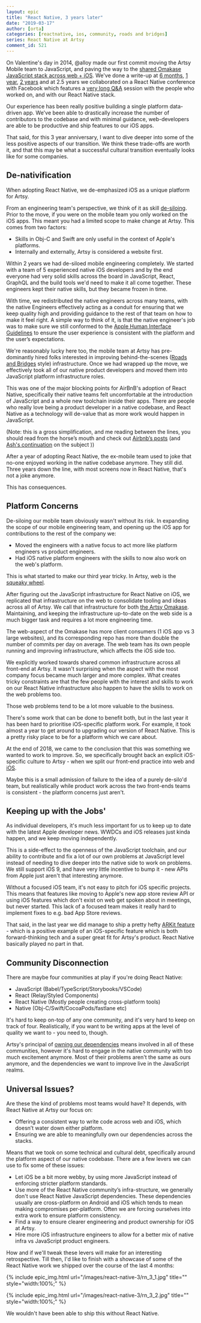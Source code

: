 ```yaml
---
layout: epic
title: "React Native, 3 years later"
date: "2019-03-17"
author: [orta]
categories: [reactnative, ios, community, roads and bridges]
series: React Native at Artsy
comment_id: 521
---
```


On Valentine's day in 2014, @alloy made our first commit moving the Artsy Mobile team to JavaScript, and paving the
way to the [shared Omakase JavaScript stack across web + iOS][oma]. We've done a write-up at [6 months], [1 year],
[2 years] and at 2.5 years we collaborated on a React Native conference with Facebook which features a [very long
Q&A][q_a] session with the people who worked on, and with our React Native stack.

Our experience has been really positive building a single platform data-driven app. We've been able to drastically
increase the number of contributors to the codebase and with minimal guidance, web-developers are able to be
productive and ship features to our iOS apps.

That said, for this 3 year anniversary, I want to dive deeper into some of the less positive aspects of our
transition. We think these trade-offs are worth it, and that this may be what a successful cultural transition
eventually looks like for some companies.

<!-- more -->

## De-nativification

When adopting React Native, we de-emphasized iOS as a unique platform for Artsy.

From an engineering team's perspective, we think of it as skill [de-siloing][desilo]. Prior to the move, if you
were on the mobile team you only worked on the iOS apps. This meant you had a limited scope to make change at
Artsy. This comes from two factors:

- Skills in Obj-C and Swift are only useful in the context of Apple's platforms.
- Internally and externally, Artsy is considered a website first.

Within 2 years we had de-siloed mobile engineering completely. We started with a team of 5 experienced native iOS
developers and by the end everyone had very solid skills across the board in JavaScript, React, GraphQL and the
build tools we'd need to make it all come together. These engineers kept their native skills, but they became
frozen in time.

With time, we redistributed the native engineers across many teams, with the native Engineers effectively acting as
a conduit for ensuring that we keep quality high and providing guidance to the rest of that team on how to make it
feel right. A simple way to think of it, is that the native engineer's job was to make sure we still conformed to
the [Apple Human Interface Guidelines](https://developer.apple.com/design/human-interface-guidelines/) to ensure
the user experience is consistent with the platform and the user’s expectations.

We're reasonably lucky here too, the mobile team at Artsy has pre-dominantly hired folks interested in improving
behind-the-scenes ([Roads and Bridges][rnb] style) infrastructure. Once we had wrapped up the move, we effectively
took all of our native product developers and moved them into JavaScript platform infrastructure roles.

This was one of the major blocking points for AirBnB's adoption of React Native, specifically their native teams
felt uncomfortable at the introduction of JavaScript and a whole new toolchain inside their apps. There are people
who really love being a product developer in a native codebase, and React Native as a technology will de-value that
as more work would happen in JavaScript.

(Note: this is a gross simplification, and me reading between the lines, you should read from the horse’s mouth and
check out [Airbnb’s posts][airbnb] (and [Ash's continuation][ash_airbnb] on the subject ))

After a year of adopting React Native, the ex-mobile team used to joke that no-one enjoyed working in the native
codebase anymore. They still did. Three years down the line, with most screens now in React Native, that's not a
joke anymore.

This has consequences.

## Platform Concerns

De-siloing our mobile team obviously wasn't without its risk. In expanding the scope of our mobile engineering
team, and opening up the iOS app for contributions to the rest of the company we:

- Moved the engineers with a native focus to act more like platform engineers vs product engineers.
- Had iOS native platform engineers with the skills to now also work on the web's platform.

This is what started to make our third year tricky. In Artsy, web is the [squeaky wheel][wheel].

After figuring out the JavaScript infrastructure for React Native on iOS, we replicated that infrastructure on the
web to consolidate tooling and ideas across all of Artsy. We call that infrastructure for both [the Artsy
Omakase][oma]. Maintaining, and keeping the infrastructure up-to-date on the web side is a much bigger task and
requires a lot more engineering time.

The web-aspect of the Omakase has more client consumers (1 iOS app vs 3 large websites), and its corresponding repo
has more than double the number of commits per day on average. The web team has its own people running and
improving infrastructure, which affects the iOS side too.

We explicitly worked towards shared common infrastructure across all front-end at Artsy. It wasn't surprising when
the aspect with the most company focus became much larger and more complex. What creates tricky constraints are
that the few people with the interest and skills to work on our React Native infrastructure also happen to have the
skills to work on the web problems too.

Those web problems tend to be a lot more valuable to the business.

There's some work that can be done to benefit both, but in the last year it has been hard to prioritise
iOS-specific platform work. For example, it took almost a year to get around to upgrading our version of React
Native. This is a pretty risky place to be for a platform which we care about.

At the end of 2018, we came to the conclusion that this was something we wanted to work to improve. So, we
specifically brought back an explicit iOS-specific culture to Artsy - when we split our front-end practice into web
and [iOS][fe-ios].

Maybe this is a small admission of failure to the idea of a purely de-silo'd team, but realistically while product
work across the two front-ends teams is consistent - the platform concerns just aren't.

## Keeping up with the Jobs'

As individual developers, it's much less important for us to keep up to date with the latest Apple developer news.
WWDCs and iOS releases just kinda happen, and we keep moving independently.

This is a side-effect to the openness of the JavaScript toolchain, and our ability to contribute and fix a lot of
our own problems at JavaScript level instead of needing to dive deeper into the native side to work on problems. We
still support iOS 9, and have very little incentive to bump it - new APIs from Apple just aren't that interesting
anymore.

Without a focused iOS team, it's not easy to pitch for iOS specific projects. This means that features like moving
to Apple's new app store review API or using iOS features which don't exist on web get spoken about in meetings,
but never started. This lack of a focused team makes it really hard to implement fixes to e.g. bad App Store
reviews.

That said, in the last year we did manage to ship a pretty hefty [ARKit feature][arkit] - which is a positive
example of an iOS-specific feature which is both forward-thinking tech and a super great fit for Artsy's product.
React Native basically played no part in that.

## Community Disconnection

There are maybe four communities at play if you're doing React Native:

- JavaScript (Babel/TypeScript/Storybooks/VSCode)
- React (Relay/Styled Components)
- React Native (Mostly people creating cross-platform tools)
- Native (Obj-C/Swift/CocoaPods/fastlane etc)

It's hard to keep on-top of any one community, and it's very hard to keep on track of four. Realistically, if you
want to be writing apps at the level of quality we want to - you need to, though.

Artsy's principal of [owning our dependencies][owning] means involved in all of these communities, however it's
hard to engage in the native community with too much excitement anymore. Most of their problems aren't the same as
ours anymore, and the dependencies we want to improve live in the JavaScript realms.

## Universal Issues?

Are these the kind of problems most teams would have? It depends, with React Native at Artsy our focus on:

- Offering a consistent way to write code across web and iOS, which doesn’t water down either platform.
- Ensuring we are able to meaningfully own our dependencies across the stacks.

Means that we took on some technical and cultural debt, specifically around the platform aspect of our native
codebase. There are a few levers we can use to fix some of these issues:

- Let iOS be a bit more webby, by using more JavaScript instead of enforcing stricter platform standards.
- Use more of the React Native community’s infra-structure, we generally don't use React Native JavaScript
  dependencies. These dependencies usually are cross-platform on Android and iOS which tends to mean making
  compromises per-platform. Often we are forcing ourselves into extra work to ensure platform consistency.
- Find a way to ensure clearer engineering and product ownership for iOS at Artsy.
- Hire more iOS infrastructure engineers to allow for a better mix of native infra vs JavaScript product engineers.

How and if we'll tweak these levers will make for an interesting retrospective. Till then, I'd like to finish with
a showcase of some of the React Native work we shipped over the course of the last 4 months:

{% include epic_img.html url="/images/react-native-3/rn_3_1.jpg" title="" style="width:100%;" %}

{% include epic_img.html url="/images/react-native-3/rn_3_2.jpg" title="" style="width:100%;" %}

We wouldn't have been able to ship this without React Native.

[6 months]: /blog/2016/08/15/React-Native-at-Artsy/
[1 year]: /blog/2017/02/05/Retrospective-Swift-at-Artsy/
[2 years]: /blog/2018/03/17/two-years-of-react-native/
[q_a]: http://artsy.net/x-react-native
[desilo]: https://github.com/artsy/README/blob/master/culture/engineering-principles.md#de-silo-engineers
[airbnb]: https://medium.com/airbnb-engineering/react-native-at-airbnb-f95aa460be1c
[ash_airbnb]: https://ashfurrow.com/blog/airbnb-and-react-native-expectations/
[wheel]: https://en.wikipedia.org/wiki/The_squeaky_wheel_gets_the_grease
[arkit]: /blog/2018/03/18/ar/
[oma]: https://www.youtube.com/watch?v=1Z3loALSVQM
[owning]: https://github.com/artsy/README/blob/master/culture/engineering-principles.md#own-your-dependencies

<!-- prettier-ignore-start -->
[rnb]: https://www.fordfoundation.org/about/library/reports-and-studies/roads-and-bridges-the-unseen-labor-behind-our-digital-infrastructure/
[fe-ios]: https://github.com/artsy/README/commit/95c9b93ab966ed269b5ebd9f0bdec8d2434bab52#diff-342d3433f36fbedadc5a8f167985fdf3
<!-- prettier-ignore-end -->
